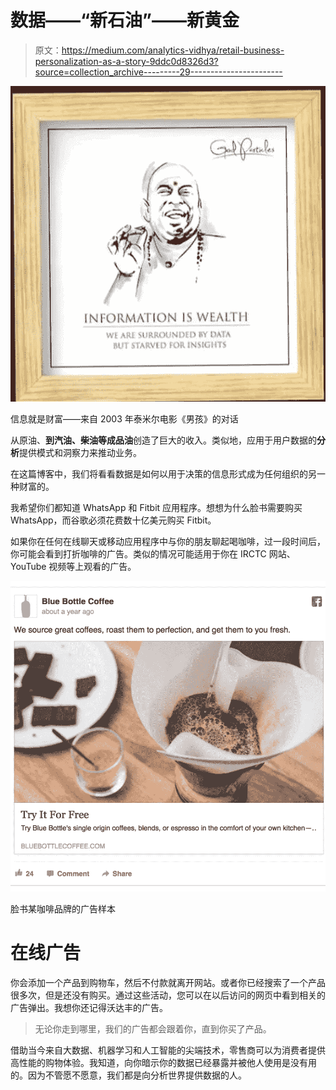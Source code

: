 # 数据——“新石油”——新黄金

> 原文：<https://medium.com/analytics-vidhya/retail-business-personalization-as-a-story-9ddc0d8326d3?source=collection_archive---------29----------------------->

![](img/e27c78812022a392fbd467a1c7f993a6.png)

信息就是财富——来自 2003 年泰米尔电影《男孩》的对话

从原油、**到汽油、柴油等成品油**创造了巨大的收入。类似地，应用于用户数据的**分析**提供模式和洞察力来推动业务。

在这篇博客中，我们将看看数据是如何以用于决策的信息形式成为任何组织的另一种财富的。

我希望你们都知道 WhatsApp 和 Fitbit 应用程序。想想为什么脸书需要购买 WhatsApp，而谷歌必须花费数十亿美元购买 Fitbit。

如果你在任何在线聊天或移动应用程序中与你的朋友聊起喝咖啡，过一段时间后，你可能会看到打折咖啡的广告。类似的情况可能适用于你在 IRCTC 网站、YouTube 视频等上观看的广告。

![](img/bed576b0d05807d97cc7ef124d1335da.png)

脸书某咖啡品牌的广告样本

# 在线广告

你会添加一个产品到购物车，然后不付款就离开网站。或者你已经搜索了一个产品很多次，但是还没有购买。通过这些活动，您可以在以后访问的网页中看到相关的广告弹出。我想你还记得沃达丰的广告。

> 无论你走到哪里，我们的广告都会跟着你，直到你买了产品。

借助当今来自大数据、机器学习和人工智能的尖端技术，零售商可以为消费者提供高性能的购物体验。我知道，向你暗示你的数据已经暴露并被他人使用是没有用的。因为不管愿不愿意，我们都是向分析世界提供数据的人。